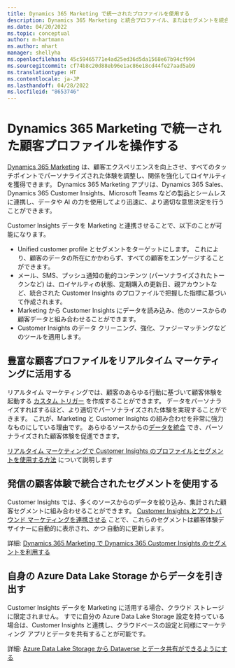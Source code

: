 ```yaml
---
title: Dynamics 365 Marketing で統一されたプロファイルを使用する
description: Dynamics 365 Marketing と統合プロファイル、またはセグメントを統合する方法について説明します。
ms.date: 04/20/2022
ms.topic: conceptual
author: m-hartmann
ms.author: mhart
manager: shellyha
ms.openlocfilehash: 45c59465771e4ad25ed36d5da1568e67b94cf994
ms.sourcegitcommit: cf74b8c20d88eb96e1ac86e18cd44fe27aad5ab9
ms.translationtype: HT
ms.contentlocale: ja-JP
ms.lasthandoff: 04/28/2022
ms.locfileid: "8653746"
---
```

# <a name="work-with-unified-customer-profiles-in-dynamics-365-marketing"></a>Dynamics 365 Marketing で統一された顧客プロファイルを操作する

[Dynamics 365 Marketing](/dynamics365/marketing/overview) は、顧客エクスペリエンスを向上させ、すべてのタッチポイントでパーソナライズされた体験を調整し、関係を強化してロイヤルティを獲得できます。 Dynamics 365 Marketing アプリは、Dynamics 365 Sales、Dynamics 365 Customer Insights、Microsoft Teams などの製品とシームレスに連携し、データや AI の力を使用してより迅速に、より適切な意思決定を行うことができます。

Customer Insights データを Marketing と連携させることで、以下のことが可能になります。

- Unified customer profile とセグメントをターゲットにします。 これにより、顧客のデータの所在にかかわらず、すべての顧客をエンゲージすることができます。
- メール、SMS、プッシュ通知の動的コンテンツ (パーソナライズされたトークンなど) は、ロイヤルティの状態、定期購入の更新日、親アカウントなど、統合された Customer Insights のプロファイルで把握した指標に基づいて作成されます。
- Marketing から Customer Insights にデータを読み込み、他のソースからの顧客データと組み合わせることができます。
- Customer Insights のデータ クリーニング、強化、ファジーマッチングなどのツールを適用します。


## <a name="use-rich-customer-profiles-in-real-time-marketing"></a>豊富な顧客プロファイルをリアルタイム マーケティングに活用する

リアルタイム マーケティングでは、顧客のあらゆる行動に基づいて顧客体験を起動する [カスタム トリガー](/dynamics365/marketing/real-time-marketing-custom-triggers) を作成することができます。 データをパーソナライズすればするほど、より適切でパーソナライズされた体験を実現することができます。 これが、Marketing と Customer Insights の組み合わせを非常に強力なものにしている理由です。 あらゆるソースからの[データを統合](data-unification.md) でき、パーソナライズされた顧客体験を促進できます。

[リアルタイム マーケティングで Customer Insights のプロファイルとセグメントを使用する方法](/dynamics365/marketing/real-time-marketing-ci-profile) について説明します

## <a name="use-unified-segments-with-outbound-customer-journeys"></a>発信の顧客体験で統合されたセグメントを使用する

Customer Insights では、多くのソースからのデータを絞り込み、集計された顧客セグメントに組み合わせることができます。 [Customer Insights とアウトバウンド マーケティングを連携させる](export-dynamics365-marketing.md) ことで、これらのセグメントは顧客体験デザイナーに自動的に表示され、*かつ* 自動的に更新します。

詳細: [Dynamics 365 Marketing で Dynamics 365 Customer Insights のセグメントを利用する](/dynamics365/marketing/customer-insights-segments)

## <a name="pull-data-from-your-own-azure-data-lake-storage"></a>自身の Azure Data Lake Storage からデータを引き出す

Customer Insights データを Marketing に活用する場合、クラウド ストレージに限定されません。 すでに自分の Azure Data Lake Storage 設定を持っている場合は、Customer Insights と連携し、クラウドベースの設定と同様にマーケティング アプリとデータを共有することが可能です。

詳細: [Azure Data Lake Storage から Dataverse とデータ共有ができるようにする](manage-environments.md#enable-data-sharing-with-dataverse-from-your-own-azure-data-lake-storage-preview)